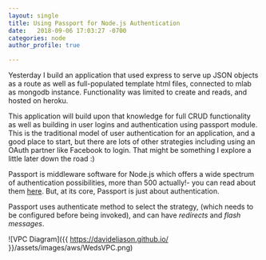 ```yaml
---
layout: single
title: Using Passport for Node.js Authentication
date:   2018-09-06 17:03:27 -0700
categories: node
author_profile: true

---
```


Yesterday I build an application that used express to serve up JSON objects as a route as well as full-populated template html files, connected to mlab as mongodb instance. Functionality was limited to create and reads, and hosted on heroku.

This application will build upon that knowledge for full CRUD functionality as well as building in user logins and authentication using passport module. This is the traditional model of user authentication for an application, and a good place to start, but there are lots of other strategies including using an OAuth partner like Facebook to login. That might be something I explore a little later down the road :) 

Passport is middleware software for Node.js which offers a wide spectrum of authentication possibilities, more than 500 actually!- you can read about them [here](http://www.passportjs.org/). 
But, at its core, Passport is just about authentication.

Passport uses authenticate method to select the strategy, (which needs to be configured before being invoked), and can have *redirects* and *flash messages*. 


![VPC Diagram]({{ https://davideliason.github.io/ }}/assets/images/aws/WedsVPC.png)
